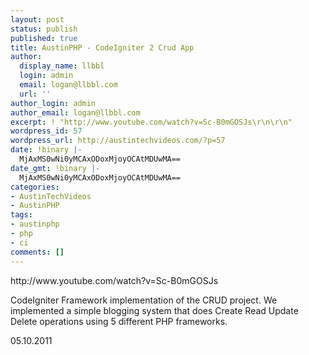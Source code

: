 ```yaml
---
layout: post
status: publish
published: true
title: AustinPHP - CodeIgniter 2 Crud App
author:
  display_name: llbbl
  login: admin
  email: logan@llbbl.com
  url: ''
author_login: admin
author_email: logan@llbbl.com
excerpt: ! "http://www.youtube.com/watch?v=Sc-B0mGOSJs\r\n\r\n"
wordpress_id: 57
wordpress_url: http://austintechvideos.com/?p=57
date: !binary |-
  MjAxMS0wNi0yMCAxODoxMjoyOCAtMDUwMA==
date_gmt: !binary |-
  MjAxMS0wNi0yMCAxODoxMjoyOCAtMDUwMA==
categories:
- AustinTechVideos
- AustinPHP
tags:
- austinphp
- php
- ci
comments: []
---
```

<p>http://www.youtube.com/watch?v=Sc-B0mGOSJs</p>
<p><a id="more"></a><a id="more-57"></a></p>
<p>CodeIgniter Framework implementation of the CRUD project. We implemented a simple blogging system that does Create Read Update Delete operations using 5 different PHP frameworks.</p>
<p>05.10.2011</p>
